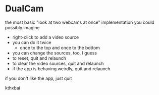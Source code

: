 DualCam
=======

the most basic "look at two webcams at once" implementation you could possibly imagine

* right-click to add a video source
* you can do it twice
	* once to the top and once to the bottom
* you can change the sources, too, I guess
* to reset, quit and relaunch
* to clear the video sources, quit and relaunch
* if the app is behaving weirdly, quit and relaunch

if you don't like the app, just quit

kthxbai
